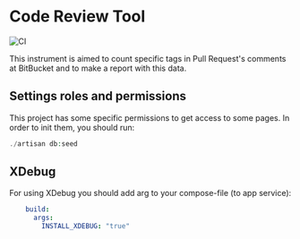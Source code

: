 # Code Review Tool

![CI](https://github.com/AxelPAL/code-review-tag-tool/actions/workflows/main.yml/badge.svg)

This instrument is aimed to count specific tags in Pull Request's comments at BitBucket and to make a report with this data.

## Settings roles and permissions

This project has some specific permissions to get access to some pages.
In order to init them, you should run:
```php
./artisan db:seed
```

## XDebug
For using XDebug you should add arg to your compose-file (to app service):
```yaml
    build:
      args:
        INSTALL_XDEBUG: "true"
```